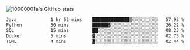 ![10000001a's GitHub stats](https://github-readme-stats.vercel.app/api?username=10000001a&show_icons=true&theme=onedark&count_private=true)

<!-- [![Top Langs](https://github-readme-stats.vercel.app/api/top-langs/?username=10000001a&layout=compact&theme=onedark&langs_count=5)](https://github.com/anuraghazra/github-readme-stats) -->
<!--
**10000001a/10000001a** is a ✨ _special_ ✨ repository because its `README.md` (this file) appears on your GitHub profile.

Here are some ideas to get you started:

- 🔭 I’m currently working on ...
- 🌱 I’m currently learning ...
- 👯 I’m looking to collaborate on ...
- 🤔 I’m looking for help with ...
- 💬 Ask me about ...
- 📫 How to reach me: ...
- 😄 Pronouns: ...
- ⚡ Fun fact: ...
-->

<!--START_SECTION:waka-->

```txt
Java             1 hr 52 mins    ██████████████▒░░░░░░░░░░   57.93 %
Python           50 mins         ██████▓░░░░░░░░░░░░░░░░░░   26.22 %
SQL              15 mins         ██░░░░░░░░░░░░░░░░░░░░░░░   08.23 %
Docker           5 mins          ▓░░░░░░░░░░░░░░░░░░░░░░░░   02.75 %
TOML             4 mins          ▓░░░░░░░░░░░░░░░░░░░░░░░░   02.44 %
```

<!--END_SECTION:waka-->
